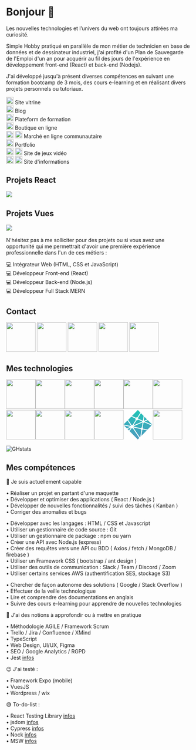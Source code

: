 # Bonjour 👋

Les nouvelles technologies et l’univers du web ont toujours attirées ma curiosité.

Simple Hobby pratiqué en parallèle de mon métier de technicien en base de données et de dessinateur industriel, j'ai profité d'un Plan de Sauvegarde de l'Emploi d'un an pour acquérir au fil des jours de l'expérience en développement front-end (React) et back-end (Nodejs).

J'ai développé jusqu'à présent diverses compétences en suivant une formation bootcamp de 3 mois, des cours e-learning et en réalisant divers projets personnels ou tutoriaux.

[<img src="https://cdn-icons-png.flaticon.com/512/733/733609.png" width="20" height="20"/>](https://github.com/frmi2018/react/tree/main/front/react-vitrine) Site vitrine  
[<img src="https://cdn-icons-png.flaticon.com/512/733/733609.png" width="20" height="20"/>](https://github.com/frmi2018/react/tree/main/front/racoont) Blog  
[<img src="https://cdn-icons-png.flaticon.com/512/733/733609.png" width="20" height="20"/>](https://github.com/frmi2018/react/tree/main/front/monkey) Plateform de formation  
[<img src="https://cdn-icons-png.flaticon.com/512/733/733609.png" width="20" height="20"/>](https://github.com/frmi2018/ecommerce-frmi-api) Boutique en ligne  
[<img src="https://cdn-icons-png.flaticon.com/512/733/733609.png" width="20" height="20"/>](https://github.com/frmi2018/vinted-frmi) [<img src="https://cdn-icons-png.flaticon.com/512/1006/1006771.png" width="20" height="20"/>](https://vinted-frmi.netlify.app/) Marché en ligne communautaire  
[<img src="https://cdn-icons-png.flaticon.com/512/733/733609.png" width="20" height="20"/>](https://github.com/frmi2018/portfolio) Portfolio  
[<img src="https://cdn-icons-png.flaticon.com/512/733/733609.png" width="20" height="20"/>](https://github.com/frmi2018/react/tree/main/front/gamepad) [<img src="https://cdn-icons-png.flaticon.com/512/1006/1006771.png" width="20" height="20"/>](https://frmi-gamepad.netlify.app/) Site de jeux vidéo  
[<img src="https://cdn-icons-png.flaticon.com/512/733/733609.png" width="20" height="20"/>](https://github.com/frmi2018/react/tree/main/front/marvel) [<img src="https://cdn-icons-png.flaticon.com/512/1006/1006771.png" width="20" height="20"/>](https://frmi-marvel-api.netlify.app/) Site d'informations

## Projets React

[<img src="https://cdn.jsdelivr.net/gh/devicons/devicon/icons/react/react-original.svg" width="100" height=auto/>](https://github.com/frmi2018/react)

## Projets Vues

[<img src="https://cdn.jsdelivr.net/gh/devicons/devicon/icons/vuejs/vuejs-original.svg" width="100" height=auto/>](https://github.com/frmi2018/vuejs)

N'hésitez pas à me solliciter pour des projets ou si vous avez une opportunité qui me permettrait d'avoir une première expérience professionnelle dans l'un de ces métiers :

💻 Intégrateur Web (HTML, CSS et JavaScript)  
💻 Développeur Front-end (React)  
💻 Développeur Back-end (Node.js)  
💻 Développeur Full Stack MERN

## Contact

[<img src="https://cdn-icons-png.flaticon.com/512/5968/5968534.png" width="80" height="80"/>](mailto:frmi2018@gmail.com)
[<img src="https://cdn-icons-png.flaticon.com/512/174/174857.png" width="80" height="80"/>](https://www.linkedin.com/in/franckmichaud/)
[<img src="https://cdn-icons-png.flaticon.com/512/5968/5968770.png" width="80" height="80"/>](https://frmi2018.wixsite.com/website)
[<img src="https://cdn-icons-png.flaticon.com/512/2111/2111615.png" width="80" height="80"/>](https://stackoverflow.com/users/16643299/franck-michaud)
[<img src="https://cdn-icons-png.flaticon.com/512/3135/3135686.png" width="80" height="80"/>](http://frmi.free.fr/perso/franck.michaud.cv.pdf)


## Mes technologies

<img src="https://cdn.jsdelivr.net/gh/devicons/devicon/icons/mongodb/mongodb-original-wordmark.svg" width="80" height="80"/><img src="https://cdn.jsdelivr.net/gh/devicons/devicon/icons/express/express-original.svg" width="80" height="80"/><img src="https://cdn.jsdelivr.net/gh/devicons/devicon/icons/react/react-original-wordmark.svg" width="80" height="80"/><img src="https://cdn.jsdelivr.net/gh/devicons/devicon/icons/nodejs/nodejs-original.svg" width="80" height="80"/><img src="https://cdn.jsdelivr.net/gh/devicons/devicon/icons/html5/html5-original.svg" width="80" height="80"/><img src="https://cdn.jsdelivr.net/gh/devicons/devicon/icons/css3/css3-original.svg" width="80" height="80"/>  
<img src="https://cdn.jsdelivr.net/gh/devicons/devicon/icons/sass/sass-original.svg" width="80" height="80"/><img src="https://cdn.jsdelivr.net/gh/devicons/devicon/icons/javascript/javascript-original.svg" width="80" height="80"/><img src="https://cdn.jsdelivr.net/gh/devicons/devicon/icons/git/git-original.svg" width="80" height="80"/><img src="https://cdn.jsdelivr.net/gh/devicons/devicon/icons/github/github-original.svg" width="80" height="80"/><img src="assets/logos/netlify.png" width="80" height="80"><img src="https://cdn.jsdelivr.net/gh/devicons/devicon/icons/heroku/heroku-plain-wordmark.svg" width="80" height="80"/>

![GHstats](https://github-readme-stats.vercel.app/api?username=frmi2018&show_icons=true)

## Mes compétences

🙂 Je suis actuellement capable

• Réaliser un projet en partant d'une maquette  
• Développer et optimiser des applications ( React / Node.js )  
• Développer de nouvelles fonctionnalités / suivi des tâches ( Kanban )  
• Corriger des anomalies et bugs

• Développer avec les langages : HTML / CSS et Javascript  
• Utiliser un gestionnaire de code source : Git  
• Utiliser un gestionnaire de package : npm ou yarn  
• Créer une API avec Node.js (express)  
• Créer des requêtes vers une API ou BDD ( Axios / fetch / MongoDB / firebase )  
• Utiliser un Framework CSS ( bootstrap / ant design )    
• Utiliser des outils de communication : Slack / Team / Discord / Zoom  
• Utiliser certains services AWS (authentification SES, stockage S3)

• Chercher de façon autonome des solutions ( Google / Stack Overflow )  
• Effectuer de la veille technologique  
• Lire et comprendre des documentations en anglais  
• Suivre des cours e-learning pour apprendre de nouvelles technologies

🤔 J'ai des notions à approfondir ou à mettre en pratique  

• Méthodologie AGILE / Framework Scrum  
• Trello / Jira / Confluence / XMind  
• TypeScript  
• Web Design, UI/UX, Figma  
• SEO / Google Analytics / RGPD  
• Jest [infos](https://jestjs.io/docs/getting-started)  

😉 J'ai testé :

• Framework Expo (mobile)  
• VuesJS  
• Wordpress / wix

😅 To-do-list :  

• React Testing Library [infos](https://testing-library.com/docs/react-testing-library/intro/)  
• jsdom [infos](https://github.com/jsdom/jsdom)  
• Cypress [infos](https://www.cypress.io/)  
• Nock [infos](https://github.com/nock/nock)  
• MSW [infos](https://mswjs.io/)
